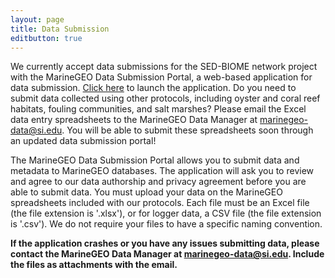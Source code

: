 ```yaml
---
layout: page
title: Data Submission
editbutton: true
---
```


We currently accept data submissions for the SED-BIOME network project with the MarineGEO Data Submission Portal, a web-based application for data submission. [Click here](https://marinegeo.shinyapps.io/data_portal/) to launch the application. Do you need to submit data collected using other protocols, including oyster and coral reef habitats, fouling communities, and salt marshes? Please email the Excel data entry spreadsheets to the MarineGEO Data Manager at <marinegeo-data@si.edu>. You will be able to submit these spreadsheets soon through an updated data submission portal!

The MarineGEO Data Submission Portal allows you to submit data and metadata to MarineGEO databases. The application will ask you to review and agree to our data authorship and privacy agreement before you are able to submit data. You must upload your data on the MarineGEO spreadsheets included with our protocols. Each file must be an Excel file (the file extension is '.xlsx'), or for logger data, a CSV file (the file extension is '.csv'). We do not require your files to have a specific naming convention.

**If the application crashes or you have any issues submitting data, please contact the MarineGEO Data Manager at <marinegeo-data@si.edu>. Include the files as attachments with the email.**


